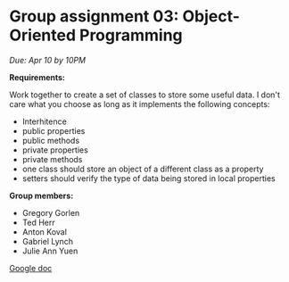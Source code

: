 # Group assignment 03: Object-Oriented Programming
*Due: Apr 10 by 10PM*

**Requirements:**

Work together to create a set of classes to store some useful data.
I don't care what you choose as long as it implements the following concepts:
- Interhitence
- public properties
- public methods
- private properties
- private methods
- one class should store an object of a different class as a property
- setters should verify the type of data being stored in local properties

**Group members:**

- Gregory Gorlen
- Ted Herr
- Anton Koval
- Gabriel Lynch
- Julie Ann Yuen

[Google doc](https://docs.google.com/document/d/1OyhaL1pFP9uK3ROmOylruXNbtp67z0jLvrT_-Fy00NY/edit)
